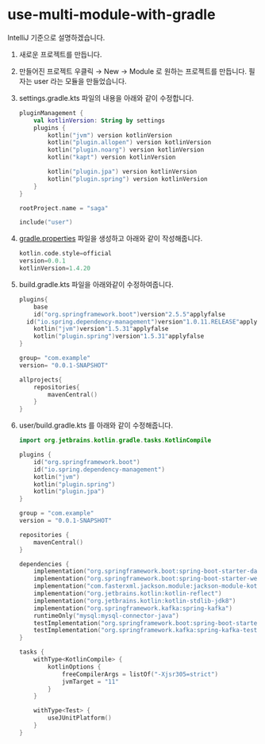 # use-multi-module-with-gradle

IntelliJ 기준으로 설명하겠습니다.

1. 새로운 프로젝트를 만듭니다.
2. 만들어진 프로젝트 우클릭 → New → Module 로 원하는 프로젝트를 만듭니다.
필자는 user 라는 모듈을 만들었습니다.
3. settings.gradle.kts 파일의 내용을 아래와 같이 수정합니다.
    
    ```kotlin
    pluginManagement {
        val kotlinVersion: String by settings
        plugins {
            kotlin("jvm") version kotlinVersion
            kotlin("plugin.allopen") version kotlinVersion
            kotlin("plugin.noarg") version kotlinVersion
            kotlin("kapt") version kotlinVersion
    
            kotlin("plugin.jpa") version kotlinVersion
            kotlin("plugin.spring") version kotlinVersion
        }
    }
    
    rootProject.name = "saga"
    
    include("user")
    ```
    
4. [gradle.properties](http://gradle.properties) 파일을 생성하고 아래와 같이 작성해줍니다.
    
    ```kotlin
    kotlin.code.style=official
    version=0.0.1
    kotlinVersion=1.4.20
    ```
    
5. build.gradle.kts 파일을 아래와같이 수정하여줍니다.
    
    ```kotlin
    plugins{
    	base
    	id("org.springframework.boot")version"2.5.5"applyfalse
      id("io.spring.dependency-management")version"1.0.11.RELEASE"applyfalse
    	kotlin("jvm")version"1.5.31"applyfalse
    	kotlin("plugin.spring")version"1.5.31"applyfalse
    }
    
    group= "com.example"
    version= "0.0.1-SNAPSHOT"
    
    allprojects{
    	repositories{
    		mavenCentral()
    	}
    }
    ```
    
6. user/build.gradle.kts 를 아래와 같이 수정해줍니다.
    
    ```kotlin
    import org.jetbrains.kotlin.gradle.tasks.KotlinCompile
    
    plugins {
        id("org.springframework.boot")
        id("io.spring.dependency-management")
        kotlin("jvm")
        kotlin("plugin.spring")
        kotlin("plugin.jpa")
    }
    
    group = "com.example"
    version = "0.0.1-SNAPSHOT"
    
    repositories {
        mavenCentral()
    }
    
    dependencies {
        implementation("org.springframework.boot:spring-boot-starter-data-jpa")
        implementation("org.springframework.boot:spring-boot-starter-web")
        implementation("com.fasterxml.jackson.module:jackson-module-kotlin")
        implementation("org.jetbrains.kotlin:kotlin-reflect")
        implementation("org.jetbrains.kotlin:kotlin-stdlib-jdk8")
        implementation("org.springframework.kafka:spring-kafka")
        runtimeOnly("mysql:mysql-connector-java")
        testImplementation("org.springframework.boot:spring-boot-starter-test")
        testImplementation("org.springframework.kafka:spring-kafka-test")
    }
    
    tasks {
        withType<KotlinCompile> {
            kotlinOptions {
                freeCompilerArgs = listOf("-Xjsr305=strict")
                jvmTarget = "11"
            }
        }
    
        withType<Test> {
            useJUnitPlatform()
        }
    }
    ```